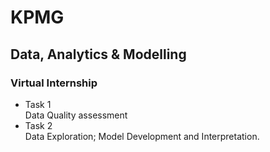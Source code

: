 # KPMG
## Data, Analytics & Modelling
### Virtual Internship
* Task 1  
  Data Quality assessment 
* Task 2  
  Data Exploration; Model Development and Interpretation.  

